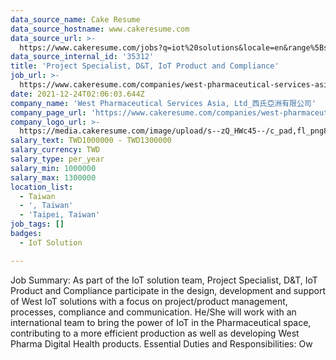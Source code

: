 ```yaml
---
data_source_name: Cake Resume
data_source_hostname: www.cakeresume.com
data_source_url: >-
  https://www.cakeresume.com/jobs?q=iot%20solutions&locale=en&range%5Bsalary_range%5D%5Bmin%5D=1000000
data_source_internal_id: '35312'
title: 'Project Specialist, D&T, IoT Product and Compliance'
job_url: >-
  https://www.cakeresume.com/companies/west-pharmaceutical-services-asia-ltd_/jobs/project-specialist-d-t-iot-product-and-compliance
date: 2021-12-24T02:06:03.644Z
company_name: 'West Pharmaceutical Services Asia, Ltd_西氏亞洲有限公司'
company_page_url: 'https://www.cakeresume.com/companies/west-pharmaceutical-services-asia-ltd_'
company_logo_url: >-
  https://media.cakeresume.com/image/upload/s--zQ_HWc45--/c_pad,fl_png8,h_200,w_200/v1619171261/gkbfvipbcvnawaeh2biw.png
salary_text: TWD1000000 - TWD1300000
salary_currency: TWD
salary_type: per_year
salary_min: 1000000
salary_max: 1300000
location_list:
  - Taiwan
  - ', Taiwan'
  - 'Taipei, Taiwan'
job_tags: []
badges:
  - IoT Solution

---
```


Job Summary: As part of the IoT solution team, Project Specialist, D&T, IoT Product and Compliance participate in the design, development and support of West IoT solutions with a focus on project/product management, processes, compliance and communication. He/She will work with an international team to bring the power of IoT in the Pharmaceutical space, contributing to a more efficient production as well as developing West Pharma Digital Health products. Essential Duties and Responsibilities: Ow